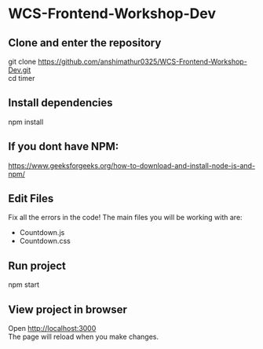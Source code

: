 # WCS-Frontend-Workshop-Dev

## Clone and enter the repository
git clone https://github.com/anshimathur0325/WCS-Frontend-Workshop-Dev.git \
cd timer

## Install dependencies
npm install

## If you dont have NPM: 
https://www.geeksforgeeks.org/how-to-download-and-install-node-js-and-npm/

## Edit Files
Fix all the errors in the code!
The main files you will be working with are:
- Countdown.js
- Countdown.css

## Run project
npm start

## View project in browser
Open [http://localhost:3000](http://localhost:3000)  \
The page will reload when you make changes.
